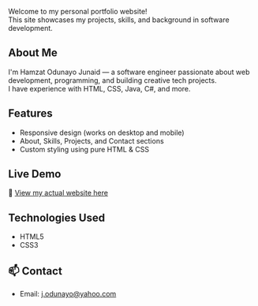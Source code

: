 Welcome to my personal portfolio website!  
This site showcases my projects, skills, and background in software development.

##  About Me
I'm Hamzat Odunayo Junaid — a software engineer passionate about web development, programming, and building creative tech projects.  
I have experience with HTML, CSS, Java, C#, and more.

##  Features
- Responsive design (works on desktop and mobile)
- About, Skills, Projects, and Contact sections
- Custom styling using pure HTML & CSS

##  Live Demo
🔗 [View my actual website here](https://odgom.github.io/Portfolio/Portfolio1.html)

##  Technologies Used
- HTML5  
- CSS3  


## 📫 Contact
- Email: j.odunayo@yahoo.com  

